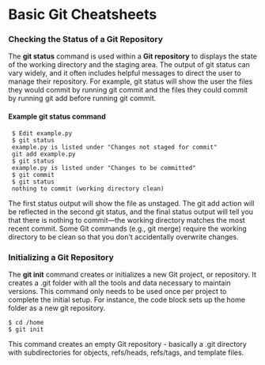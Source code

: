 # Basic Git Cheatsheets

### Checking the Status of a Git Repository
The **git status** command is used within a **Git repository** to displays the state of the working directory and the staging area.
The output of git status can vary widely, and it often includes helpful messages to direct the user to manage their repository. For example, git status will show the user the files they would commit by running git commit and the files they could commit by running git add before running git commit.
#### Example git status command
```
 $ Edit example.py
 $ git status
 example.py is listed under "Changes not staged for commit"
 git add example.py
 $ git status
 example.py is listed under "Changes to be committed"
 $ git commit
 $ git status
 nothing to commit (working directory clean)
 ```
  The first status output will show the file as unstaged. The git add action will be reflected in the second git status, and the final status output will tell you that there is nothing to commit—the working directory matches the most recent commit. Some Git commands (e.g., git merge) require the working directory to be clean so that you don't accidentally overwrite changes.
  
 ### Initializing a Git Repository
The **git init** command creates or initializes a new Git project, or repository. It creates a .git folder with all the tools and data necessary to maintain versions. This command only needs to be used once per project to complete the initial setup. For instance, the code block sets up the home folder as a new git repository.
```
$ cd /home
$ git init
```
This command creates an empty Git repository - basically a .git directory with subdirectories for objects, refs/heads, refs/tags, and template files. 
